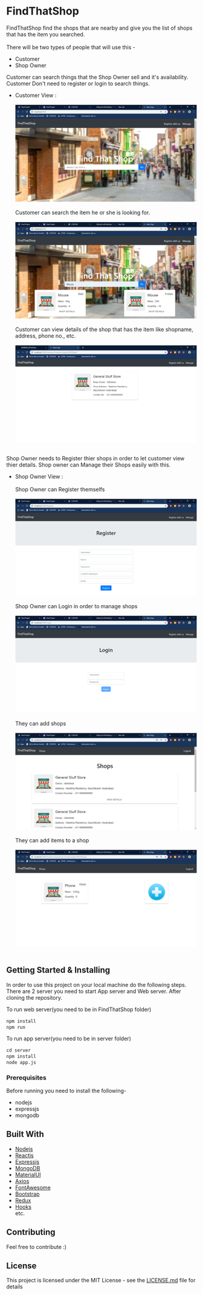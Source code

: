 # FindThatShop

FindThatShop find the shops that are nearby and give you the list of shops that has the item you searched.<br><br>
There will be two types of people that will use this - 
* Customer
* Shop Owner

Customer can search things that the Shop Owner sell and it's availability. Customer Don't need to register or login to search things.

* Customer View :
<br><br>
![HomePage](./public/HomePage.png)
<br><br>
Customer can search the item he or she is looking for.
<br><br>
![Search](./public/Search.png)
<br><br>
Customer can view details of the shop that has the item like shopname, address, phone no., etc.
<br><br>
![Search](./public/GetShop.png)
<br><br>

Shop Owner needs to Register thier shops in order to let customer view thier details. Shop owner can Manage their Shops easily with this.

* Shop Owner View : <br><br>
Shop Owner can Register themselfs<br><br>
![Register](./public/Register.png)
<br><br>
Shop Owner can Login in order to manage shops
<br><br>
![Login](./public/Login.png)
<br><br>
They can add shops
<br><br>
![Shops](./public/Shops.png)
<br><br>
 They can add items to a shop
<br><br>
![Items](./public/Items.png)
<br><br>

## Getting Started & Installing

In order to use this project on your local machine do the following steps. There are 2 server you need to start App server and Web server.
After cloning the repository.

To run web server(you need to be in FindThatShop folder)
```
npm install
npm run
```

To run app server(you need to be in server folder)
```
cd server
npm install
node app.js
```

### Prerequisites

Before running you need to install the following-
- nodejs
- expressjs
- mongodb

## Built With

* [Nodejs](https://nodejs.org/en/)
* [Reactjs](https://reactjs.org/)
* [Expressjs](https://expressjs.com/)
* [MongoDB](https://www.mongodb.com)
* [MaterialUI](https://material-ui.com)
* [Axios](https://www.npmjs.com/package/axios)
* [FontAwesome](https://fontawesome.com/)
* [Bootstrap](https://getbootstrap.com/)
* [Redux](https://redux.js.org/)
* [Hooks](https://reactjs.org/docs/hooks-intro.html)
<br>etc.

## Contributing

Feel free to contribute :)

## License

This project is licensed under the MIT License - see the [LICENSE.md](LICENSE) file for details
